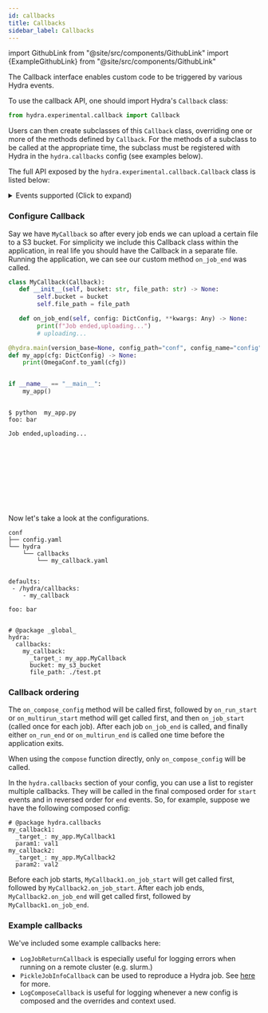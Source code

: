 ```yaml
---
id: callbacks
title: Callbacks
sidebar_label: Callbacks
---
```


import GithubLink from "@site/src/components/GithubLink"
import {ExampleGithubLink} from "@site/src/components/GithubLink"

<ExampleGithubLink text="Examples" to="hydra/experimental/callbacks.py"/>

The <GithubLink to="hydra/experimental/callback.py">Callback interface</GithubLink> enables custom
code to be triggered by various Hydra events.

To use the callback API, one should import Hydra's `Callback` class:
```python
from hydra.experimental.callback import Callback
```
Users can then create subclasses of this `Callback` class, overriding one or more of
the methods defined by `Callback`. For the methods of a subclass to be called at the
appropriate time, the subclass must be registered with Hydra in the `hydra.callbacks` config
 (see examples below).

The full API exposed by the `hydra.experimental.callback.Callback` class is listed below:

<details>
  <summary>Events supported (Click to expand)</summary>
    ```python
    from hydra.types import TaskFunction

    class Callback:
        def on_run_start(self, config: DictConfig, **kwargs: Any) -> None:
            """
            Called in RUN mode before job/application code starts. `config` is composed with overrides.
            Some `hydra.runtime` configs are not populated yet.
            See hydra.core.utils.run_job for more info.
            """
            ...

        def on_run_end(self, config: DictConfig, **kwargs: Any) -> None:
            """
            Called in RUN mode after job/application code returns.
            """
            ...

        def on_multirun_start(self, config: DictConfig, **kwargs: Any) -> None:
            """
            Called in MULTIRUN mode before any job starts.
            When using a launcher, this will be executed on local machine before any Sweeper/Launcher is initialized.
            """
            ...

        def on_multirun_end(self, config: DictConfig, **kwargs: Any) -> None:
            """
            Called in MULTIRUN mode after all jobs returns.
            When using a launcher, this will be executed on local machine.
            """
            ...

        def on_job_start(self, config: DictConfig, *, task_function: TaskFunction, **kwargs: Any) -> None:
            """
            Called in both RUN and MULTIRUN modes, once for each Hydra job (before running application code).
            This is called from within `hydra.core.utils.run_job`. In the case of remote launching, this will be executed
            on the remote server along with your application code. The `task_function` argument is the function
            decorated with `@hydra.main`.
            """
            ...

        def on_job_end(
            self, config: DictConfig, job_return: JobReturn, **kwargs: Any
        ) -> None:
            """
            Called in both RUN and MULTIRUN modes, once for each Hydra job (after running
            application code).
            This is called from within `hydra.core.utils.run_job`. In the case of remote launching, this will be executed
            on the remote server after your application code.

            `job_return` contains info that could be useful for logging or post-processing.
            See hydra.core.utils.JobReturn for more.
            """
            ...

        def on_compose_config(
            self,
            config: DictConfig,
            config_name: Optional[str],
            overrides: List[str],
        ) -> None:
            """
            Called during the compose phase and before the config is returned to the user.
            config is the composed config with overrides applied.
            """
            ...
    ```
</details>

### Configure Callback

Say we have `MyCallback` so after every job ends we can upload a certain file to a S3 bucket.
For simplicity we include this Callback class within the application, in real life you should have the
Callback in a separate file.
Running the application, we can see our custom method `on_job_end` was called.

<div className="row">
<div className="col col--9">

```python title="my_app.py"
class MyCallback(Callback):
   def __init__(self, bucket: str, file_path: str) -> None:
        self.bucket = bucket
        self.file_path = file_path

   def on_job_end(self, config: DictConfig, **kwargs: Any) -> None:
        print(f"Job ended,uploading...")
        # uploading...

@hydra.main(version_base=None, config_path="conf", config_name="config")
def my_app(cfg: DictConfig) -> None:
    print(OmegaConf.to_yaml(cfg))


if __name__ == "__main__":
    my_app()
```
</div>
<div className="col col--3" >

```commandline title="output"

$ python  my_app.py
foo: bar

Job ended,uploading...











```
</div>
</div>

Now let's take a look at the configurations.

<div className="row">
<div className="col col--4">

```commandline title="$ tree conf"
conf
├── config.yaml
└── hydra
    └── callbacks
        └── my_callback.yaml


```
</div>
<div className="col  col--3">

```commandline title="conf/config.yaml"
defaults:
 - /hydra/callbacks:
    - my_callback

foo: bar


```
</div>
<div className="col  col--5">

```commandline title="conf/hydra/callbacks/my_callback.yaml"
# @package _global_
hydra:
  callbacks:
    my_callback:
      _target_: my_app.MyCallback
      bucket: my_s3_bucket
      file_path: ./test.pt
```
</div>
</div>


### Callback ordering
The `on_compose_config` method will be called first, followed by
`on_run_start` or `on_multirun_start` method will get called first,
and then `on_job_start` (called once for each job).
After each job `on_job_end` is called, and finally either `on_run_end` or
`on_multirun_end` is called one time before the application exits.

When using the `compose` function directly, only `on_compose_config` will be called.

In the `hydra.callbacks` section of your config, you can use a list to register multiple callbacks. They will be called in the final composed order for `start` events and
in reversed order for `end` events. So, for example, suppose we have the following composed config:
```commandline title="python my_app.py --cfg hydra -p hydra.callbacks"
# @package hydra.callbacks
my_callback1:
  _target_: my_app.MyCallback1
  param1: val1
my_callback2:
  _target_: my_app.MyCallback2
  param2: val2
```
Before each job starts, `MyCallback1.on_job_start` will get called first,
followed by `MyCallback2.on_job_start`.
After each job ends, `MyCallback2.on_job_end` will get called first,
followed by `MyCallback1.on_job_end`.


### Example callbacks

We've included some example callbacks  <GithubLink to="hydra/experimental/callbacks.py">here</GithubLink>:
- `LogJobReturnCallback` is especially useful for logging errors when running on a remote cluster (e.g. slurm.)
- `PickleJobInfoCallback` can be used to reproduce a Hydra job. See [here](/experimental/rerun.md) for more.
- `LogComposeCallback` is useful for logging whenever a new config is composed and the overrides and context used.
